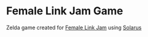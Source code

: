 # Female Link Jam Game
Zelda game created for [Female Link Jam](http://jams.gamejolt.io/femalelinkjam) using [Solarus](http://www.solarus-games.org/)
